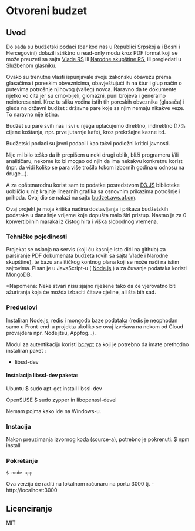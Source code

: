 Otvoreni budzet
=============================

## Uvod
Do sada su budžetski podaci (bar kod nas u Republici Srpskoj a i Bosni i Hercegovini) dolazili striktno u read-only modu kroz PDF format koji se može preuzeti sa sajta [Vlade RS](http://www.vladars.net/sr-SP-Cyrl/Vlada/Aktivnosti/Budzet/Pages/Arhiva.aspx) ili [Narodne skupštine RS](http://www.vladars.net/sr-SP-Cyrl/Vlada/Aktivnosti/Budzet/Pages/Arhiva.aspx), ili pregledati u Službenom glasniku. 

Ovako su trenutne vlasti ispunjavale svoju zakonsku obavezu prema glasačima i poreskim obveznicima, obavještujući ih na štur i glup način o putevima potrošnje njihovog (vašeg) novca. Naravno da te dokumente rijetko ko čita jer su crno-bijeli, glomazni, puni brojeva i generalno neinteresantni. Kroz tu sliku većina istih tih poreskih obveznika (glasača) i gleda na državni budžet : državne pare koje sa njim nemaju nikakve veze. To naravno nije istina. 

Budžet su pare svih nas i svi u njega uplaćujemo direktno, indirektno (17% cijene koštanja, npr. prve jutarnje kafe), kroz prekršajne kazne itd.

Budžetski podaci su javni podaci i kao takvi podložni kritici javnosti. 

Nije mi bilo teško da ih prepišem u neki drugi oblik, bliži programeru i/ili analitičaru, nekome ko bi mogao od njih da ima nekakvu konkretnu korist (npr. da vidi koliko se para više trošilo tokom izbornih godina u odnosu na druge...).

A za opštenarodnu korist sam te podatke posredstvom [D3.JS](http://d3js.org/) biblioteke uobličio u niz krajnje linearnih grafika sa osnovnim prikazima potrošnje i prihoda. Ovaj dio se nalazi na sajtu [budzet.aws.af.cm](http://budzet.aws.af.cm/).

Ovaj projekt je moja kritika načina dostavljanja i prikaza budžetskih podataka u današnje vrijeme koje dopušta malo širi pristup. Nastao je za 0 konvertibilnih maraka iz čistog hira i viška slobodnog vremena.

### Tehničke pojedinosti
Projekat se oslanja na servis (koji ću kasnije isto dići na github) za parsiranje PDF dokumenata budžeta (ovih sa sajta Vlade i Narodne skupštine), te bazu analitičkog kontnog plana koji se može naći na istim sajtovima. Pisan je u JavaScript-u ( [Node.js](http://nodejs.org/) ) a za čuvanje podataka koristi [MongoDB](http://www.mongodb.org/).

*Napomena: Neke stvari nisu sjajno riješene tako da će vjerovatno biti ažuriranja koja će možda izbaciti čitave cjeline, ali šta bih sad.


### Preduslovi
Instaliran Node.js, redis i mongodb baze podataka (redis je neophodan samo u Front-end-u projekta ukoliko se ovaj izvršava na nekom od Cloud provajdera npr. Nodejitsu, Appfog...).

Modul za autentikaciju koristi [bcrypt](http://en.wikipedia.org/wiki/Bcrypt) za koji je potrebno da imate prethodno instaliran paket :

- libssl-dev

#### Instalacija libssl-dev paketa:

Ubuntu
$ sudo apt-get install libssl-dev

OpenSUSE
$ sudo zypper in libopenssl-devel

Nemam pojma kako ide na Windows-u.

### Instacija
Nakon preuzimanja izvornog koda (source-a), potrebno je pokrenuti:
    $ npm install
    
### Pokretanje
    $ node app

Ova verzija će raditi na lokalnom računaru na portu 3000 tj. - http://localhost:3000

## Licenciranje

MIT
